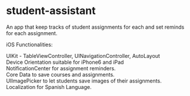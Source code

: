 # student-assistant
An app that keep tracks of student assignments for each and set reminds for each assignment.  

iOS Functionalities:

UIKit - TableViewController, UINavigationController, AutoLayout  
Device Orientation suitable for iPhone6 and iPad  
NotificationCenter for assignment reminders.  
Core Data to save courses and assignments.  
UIImagePicker to let students save images of their assignments.  
Localization for Spanish Language.    
